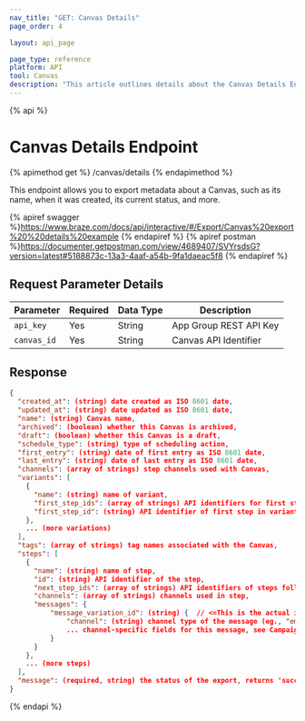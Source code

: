 ```yaml
---
nav_title: "GET: Canvas Details"
page_order: 4

layout: api_page

page_type: reference
platform: API
tool: Canvas
description: "This article outlines details about the Canvas Details Endpoint."
---
```

{% api %}
# Canvas Details Endpoint
{% apimethod get %}
/canvas/details
{% endapimethod %}

This endpoint allows you to export metadata about a Canvas, such as its name, when it was created, its current status, and more.

{% apiref swagger %}https://www.braze.com/docs/api/interactive/#/Export/Canvas%20export%20%20details%20example {% endapiref %}
{% apiref postman %}https://documenter.getpostman.com/view/4689407/SVYrsdsG?version=latest#5188873c-13a3-4aaf-a54b-9fa1daeac5f8 {% endapiref %}

## Request Parameter Details

| Parameter   | Required | Data Type | Description            |
| ----------- | -------- | --------- | ---------------------- |
| `api_key`   | Yes      | String    | App Group REST API Key |
| `canvas_id` | Yes      | String    | Canvas API Identifier  |

## Response

```json
{
  "created_at": (string) date created as ISO 8601 date,
  "updated_at": (string) date updated as ISO 8601 date,
  "name": (string) Canvas name,
  "archived": (boolean) whether this Canvas is archived,
  "draft": (boolean) whether this Canvas is a draft,
  "schedule_type": (string) type of scheduling action,
  "first_entry": (string) date of first entry as ISO 8601 date,
  "last_entry": (string) date of last entry as ISO 8601 date,
  "channels": (array of strings) step channels used with Canvas,
  "variants": [
    {
      "name": (string) name of variant,
      "first_step_ids": (array of strings) API identifiers for first steps in variant,
      "first_step_id": (string) API identifier of first step in variant (deprecated in November 2017, only included if the variant has only one first step)
    },
    ... (more variations)
  ],
  "tags": (array of strings) tag names associated with the Canvas,
  "steps": [
    {
      "name": (string) name of step,
      "id": (string) API identifier of the step,
      "next_step_ids": (array of strings) API identifiers of steps following step,
      "channels": (array of strings) channels used in step,
      "messages": {
          "message_variation_id": (string) {  // <=This is the actual id
              "channel": (string) channel type of the message (eg., "email"),
              ... channel-specific fields for this message, see Campaign Details Endpoint API Response for example message responses ...
          }
      }
    },
    ... (more steps)
  ],
  "message": (required, string) the status of the export, returns 'success' when completed without errors
}
```

{% endapi %}
